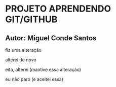 # PROJETO APRENDENDO GIT/GITHUB

## Autor: Miguel Conde Santos

fiz uma alteração


alterei de novo


eita, alterei (mantive essa alteração)

eu não paro (e aceitei essa)

